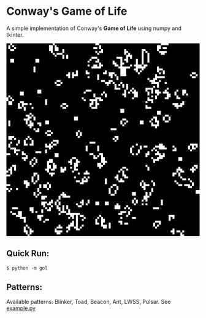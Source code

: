 # Conway's Game of Life

A simple implementation of Conway's **Game of Life** using numpy and tkinter.

![Example](example_board.jpg)

## Quick Run:
```console
$ python -m gol
```

## Patterns:
Available patterns: Blinker, Toad, Beacon, Ant, LWSS, Pulsar.
See [example.py](https://github.com/amansinclair/gol/blob/master/example.py)

